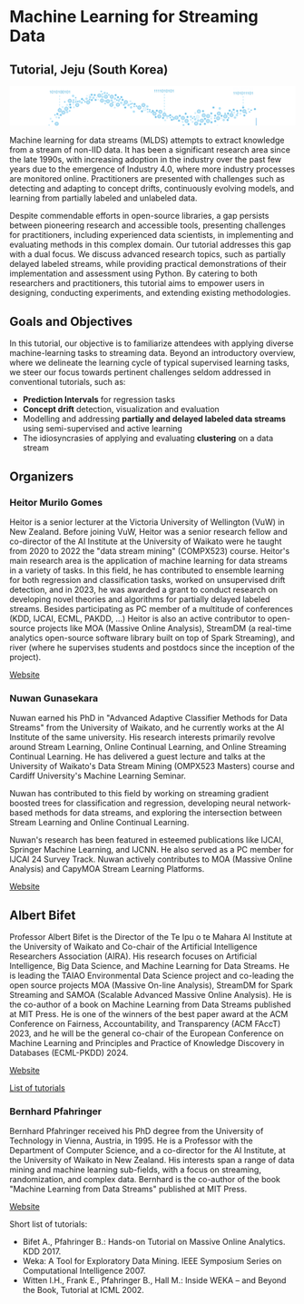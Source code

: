 # Machine Learning for Streaming Data 
## Tutorial, Jeju (South Korea)
![Alt text](Stream.png)

Machine learning for data streams (MLDS) attempts to extract knowledge from a stream of non-IID data.
It has been a significant research area since the late 1990s, with increasing adoption in the industry over the past few years due to the emergence of Industry 4.0, where more industry processes are monitored online. Practitioners are presented with challenges such as detecting and adapting to concept drifts, continuously evolving models, and learning from partially labeled and unlabeled data.

Despite commendable efforts in open-source libraries, a gap persists between pioneering research and accessible tools, presenting challenges for practitioners, including experienced data scientists, in implementing and evaluating methods in this complex domain. Our tutorial addresses this gap with a dual focus. We discuss advanced research topics, such as partially delayed labeled streams, while providing practical demonstrations of their implementation and assessment using Python. By catering to both researchers and practitioners, this tutorial aims to empower users in designing, conducting experiments, and extending existing methodologies.

## Goals and Objectives
In this tutorial, our objective is to familiarize attendees with applying diverse machine-learning tasks to streaming data. Beyond an introductory overview, where we delineate the learning cycle of typical supervised learning tasks, we steer our focus towards pertinent challenges seldom addressed in conventional tutorials, such as: 

- **Prediction Intervals** for regression tasks
- **Concept drift** detection, visualization and evaluation
- Modelling and addressing **partially and delayed labeled data streams** using semi-supervised and active learning
- The idiosyncrasies of applying and evaluating **clustering** on a data stream

## Organizers

### Heitor Murilo Gomes
Heitor is a senior lecturer at the Victoria University of Wellington (VuW) in New Zealand. Before joining VuW, Heitor was a senior research fellow and co-director of the AI Institute at the University of Waikato were he taught from 2020 to 2022 the "data stream mining" (COMPX523) course. 
Heitor's main research area is the application of machine learning for data streams in a variety of tasks. 
In this field, he has contributed to ensemble learning for both regression and classification tasks, worked on unsupervised drift detection, and in 2023, he was awarded a grant to conduct research on developing novel theories and algorithms for partially delayed labeled streams.
Besides participating as PC member of a multitude of conferences (KDD, IJCAI, ECML, PAKDD, ...) Heitor is also an active contributor to open-source projects like MOA (Massive Online Analysis), StreamDM (a real-time analytics open-source software library built on top of Spark Streaming), and river (where he supervises students and postdocs since the inception of the project). 

[Website](http://www.heitorgomes.com)


### Nuwan Gunasekara
Nuwan earned his PhD in "Advanced Adaptive Classifier Methods for Data Streams" from the University of Waikato, and he currently works at the AI Institute of the same university. His research interests primarily revolve around Stream Learning, Online Continual Learning, and Online Streaming Continual Learning. He has delivered a guest lecture and talks at the University of Waikato's Data Stream Mining (OMPX523  Masters) course and Cardiff University's Machine Learning Seminar.
 
Nuwan has contributed to this field by working on streaming gradient boosted trees for classification and regression, developing neural network-based methods for data streams, and exploring the intersection between Stream Learning and Online Continual Learning.

Nuwan's research has been featured in esteemed publications like IJCAI, Springer Machine Learning, and IJCNN. He also served as a PC member for ĲCAI 24 Survey Track. Nuwan actively contributes to MOA (Massive Online Analysis) and CapyMOA Stream Learning Platforms.

[Website](https://nuwangunasekara.github.io)

## Albert Bifet
Professor Albert Bifet is the Director of the Te Ipu o te Mahara AI Institute at the University of Waikato and Co-chair of the Artificial Intelligence Researchers Association (AIRA). His research focuses on Artificial Intelligence, Big Data Science, and Machine Learning for Data Streams. He is leading the TAIAO Environmental Data Science project and co-leading the open source projects MOA (Massive On-line Analysis), StreamDM for Spark Streaming and SAMOA (Scalable Advanced Massive Online Analysis). He is the co-author of a book on Machine Learning from Data Streams published at MIT Press. He is one of the winners of the best paper award at the ACM Conference on Fairness, Accountability, and Transparency (ACM FAccT) 2023, and he will be the general co-chair of the European Conference on Machine Learning and Principles and Practice of Knowledge Discovery in Databases (ECML-PKDD) 2024.

[Website](https://albertbifet.com/)

[List of tutorials](https://albertbifet.com/tutorials/)

### Bernhard Pfahringer
Bernhard Pfahringer received his PhD degree from the University of Technology in Vienna, Austria, in 1995. He is a Professor with the Department of Computer Science, and a co-director for the AI Institute, at the University of Waikato in New Zealand. His interests span a range of data mining and machine learning sub-fields, with a focus
on streaming, randomization, and complex data. Bernhard is the co-author of the book "Machine Learning from Data Streams" published at MIT Press.

[Website](https://www.cs.waikato.ac.nz/~bernhard/)

Short list of tutorials:
-  Bifet A., Pfahringer B.: Hands-on Tutorial on Massive Online Analytics. KDD 2017.
-  Weka: A Tool for Exploratory Data Mining. IEEE Symposium Series on Computational Intelligence 2007.
-  Witten I.H., Frank E., Pfahringer B., Hall M.: Inside WEKA – and Beyond the Book, Tutorial at ICML 2002.
